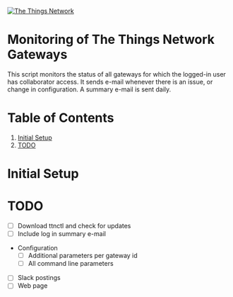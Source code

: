 [appurl]: http://www.thethingsnetwork.org/
[![The Things Network](https://ttnstaticfile.blob.core.windows.net/static/ttn/media/logo/TheThingsRond.png)][appurl]

# Monitoring of The Things Network Gateways

This script monitors the status of all gateways for which the
logged-in user has collaborator access. It sends e-mail whenever there
is an issue, or change in configuration. A summary e-mail is sent daily.

# Table of Contents
1. [Initial Setup](#initial-setup)
1. [TODO](#todo)

# Initial Setup

# TODO

+ [ ] Download ttnctl and check for updates
+ [ ] Include log in summary e-mail
+ Configuration
   + [ ] Additional parameters per gateway id
   + [ ] All command line parameters
+ [ ] Slack postings
+ [ ] Web page
